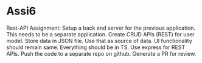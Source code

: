 # Assi6

Rest-API Assignment:
Setup a back end server for the previous application. This needs to be a separate application. Create CRUD APIs (REST) for user model.
Store data in JSON file. Use that as source of data. UI functionality should remain same. Everything should be in TS. Use express for 
REST APIs. Push the code to a separate repo on github. Generate a PR for review.

